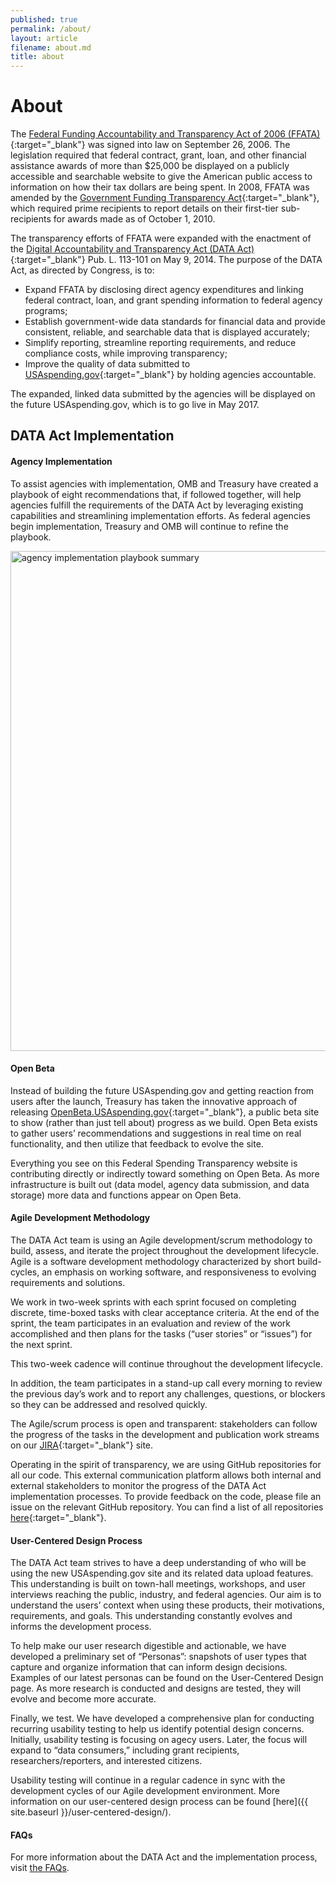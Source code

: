 ```yaml
---
published: true
permalink: /about/
layout: article
filename: about.md
title: about
---
```



# About

The [Federal Funding Accountability and Transparency Act of 2006 (FFATA)](https://www.congress.gov/bill/109th-congress/senate-bill/2590/text){:target="_blank"} was signed into law on September 26, 2006. The legislation required that federal contract, grant, loan, and other financial assistance awards of more than $25,000 be displayed on a publicly accessible and searchable website to give the American public access to information on how their tax dollars are being spent. In 2008, FFATA was amended by the [Government Funding Transparency Act](https://www.gpo.gov/fdsys/pkg/PLAW-109publ282/pdf/PLAW-109publ282.pdf){:target="_blank"}, which required prime recipients to report details on their first-tier sub-recipients for awards made as of October 1, 2010.

The transparency efforts of FFATA were expanded with the enactment of the [Digital Accountability and Transparency Act (DATA Act)](https://www.gpo.gov/fdsys/pkg/PLAW-113publ101/pdf/PLAW-113publ101.pdf){:target="_blank"} Pub. L. 113-101 on May 9, 2014. The purpose of the DATA Act, as directed by Congress, is to:

* Expand FFATA by disclosing direct agency expenditures and linking federal contract, loan, and grant spending information to federal agency programs;
* Establish government-wide data standards for financial data and provide consistent, reliable, and searchable data that is displayed accurately;
* Simplify reporting, streamline reporting requirements, and reduce compliance costs, while improving transparency;
* Improve the quality of data submitted to [USAspending.gov](http://www.usaspending.gov){:target="_blank"} by holding agencies accountable.

The expanded, linked data submitted by the agencies will be displayed on the future USAspending.gov, which is to go live in May 2017.

## DATA Act Implementation

#### Agency Implementation

To assist agencies with implementation, OMB and Treasury have created a playbook of eight recommendations that, if followed together, will help agencies fulfill the requirements of the DATA Act by leveraging existing capabilities and streamlining implementation efforts. As federal agencies begin implementation, Treasury and OMB will continue to refine the playbook.

<img width="800" src="{{ site.baseurl }}/assets/img/playbook.png" title="agency implementation playbook summary" /> 

#### Open Beta

Instead of building the future USAspending.gov and getting reaction from users after the launch, Treasury has taken the innovative approach of releasing [OpenBeta.USAspending.gov](https://openbeta.usaspending.gov/){:target="_blank"}, a public beta site to show (rather than just tell about) progress as we build.  Open Beta exists to gather users’ recommendations and suggestions in real time on real functionality, and then utilize that feedback to evolve the site.  

Everything you see on this Federal Spending Transparency website is contributing directly or indirectly toward something on Open Beta.  As more infrastructure is built out (data model, agency data submission, and data storage) more data and functions appear on Open Beta.

#### Agile Development Methodology

The DATA Act team is using an Agile development/scrum methodology to build, assess, and iterate the project throughout the development lifecycle. Agile is a software development methodology characterized by short build-cycles, an emphasis on working software, and responsiveness to evolving requirements and solutions.

We work in two-week sprints with each sprint focused on completing discrete, time-boxed tasks with clear acceptance criteria. At the end of the sprint, the team participates in an evaluation and review of the work accomplished and then plans for the tasks (“user stories” or “issues”) for the next sprint.

This two-week cadence will continue throughout the development lifecycle.

In addition, the team participates in a stand-up call every morning to review the previous day’s work and to report any challenges, questions, or blockers so they can be addressed and resolved quickly.

The Agile/scrum process is open and transparent: stakeholders can follow the progress of the tasks in the development and publication work streams on our [JIRA](https://federal-spending-transparency.atlassian.net/secure/BrowseProjects.jspa?selectedCategory=all&selectedProjectType=all){:target="_blank"} site.

Operating in the spirit of transparency, we are using GitHub repositories for all our code. This external communication platform allows both internal and external stakeholders to monitor the progress of the DATA Act implementation processes. To provide feedback on the code, please file an issue on the relevant GitHub repository. You can find a list of all repositories [here](https://github.com/fedspendingtransparency){:target="_blank"}.

#### User-Centered Design Process

The DATA Act team strives to have a deep understanding of who will be using the new USAspending.gov site and its related data upload features. This understanding is built on town-hall meetings, workshops, and user interviews reaching the public, industry, and federal agencies. Our aim is to understand the users’ context when using these products, their motivations, requirements, and goals. This understanding constantly evolves and informs the development process.

To help make our user research digestible and actionable, we have developed a preliminary set of “Personas”: snapshots of user types that capture and organize information that can inform design decisions. Examples of our latest personas can be found on the User-Centered Design page. As more research is conducted and designs are tested, they will evolve and become more accurate.

Finally, we test. We have developed a comprehensive plan for conducting recurring usability testing to help us identify potential design concerns. Initially, usability testing is focusing on agecy users. Later, the focus will expand to “data consumers,” including grant recipients, researchers/reporters, and interested citizens.

Usability testing will continue in a regular cadence in sync with the development cycles of our Agile development environment.  More information on our user-centered design process can be found [here]({{ site.baseurl }}/user-centered-design/).

#### FAQs

For more information about the DATA Act and the implementation process, visit [the FAQs]({{site.baseurl}}/faq/).
